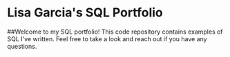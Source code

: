 # Lisa Garcia's SQL Portfolio
##Welcome to my SQL portfolio! This code repository contains examples of SQL I've written. Feel free to take a look and reach out if you have any questions.
